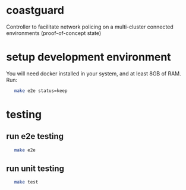 # coastguard
Controller to facilitate network policing on a multi-cluster connected environments (proof-of-concept state)


# setup development environment
You will need docker installed in your system, and at least 8GB of RAM.
Run:
```bash
   make e2e status=keep
```

# testing

## run e2e testing
```bash
   make e2e
```

## run unit testing
```bash
   make test
```


